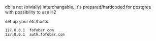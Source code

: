 
db is not (trivially) interchangable. It's prepared/hardcoded for postgres with possibility to use H2

set up your etc/hosts:
```
127.0.0.1  fofobar.com
127.0.0.1  auth.fofobar.com
```